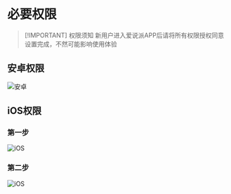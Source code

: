 # 必要权限

> [!IMPORTANT] 权限须知
> 新用户进入爱说派APP后请将所有权限授权同意设置完成，不然可能影响使用体验

## 安卓权限

![安卓](https://bu.dusays.com/2024/10/29/672090734744c.png)

<!-- ## 苹果权限（IOS）

![IOS](https://bu.dusays.com/2024/10/29/6720906e4adbf.png) -->

## iOS权限

### 第一步

![iOS](https://bu.dusays.com/2024/12/25/676bcb59796f9.png)

### 第二步

![iOS](https://bu.dusays.com/2024/12/25/676bcb57a2524.png)
